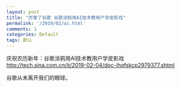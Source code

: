 ```yaml
---
layout: post
title: "厉害了谷歌 谷歌涂鸦用AI技术教用户学皮影戏"
permalink: '/2019/02/ai.html'
comments: 1
categories: Default
tags: 默认
---
```

庆祝农历新年：谷歌涂鸦用AI技术教用户学皮影戏 <http://tech.sina.com.cn/it/2019-02-04/doc-ihqfskcp2979377.shtml>

谷歌从未离开我们的眼球。